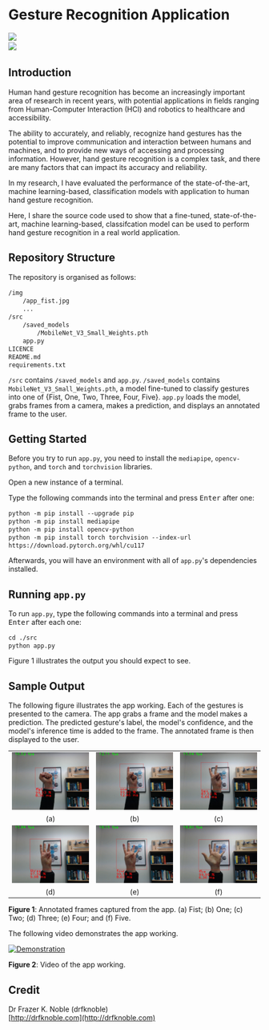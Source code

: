 # Gesture Recognition Application

![](https://img.shields.io/badge/Language-Python-green)  
![](https://img.shields.io/badge/IDE-VSCode-blue)

## Introduction

Human hand gesture recognition has become an increasingly important area of research in recent years, with potential applications in fields ranging from Human-Computer Interaction (HCI) and robotics to healthcare and accessibility. 

The ability to accurately, and reliably, recognize hand gestures has the potential to improve communication and interaction between humans and machines, and to provide new ways of accessing and processing information. However, hand gesture recognition is a complex task, and there are many factors that can impact its accuracy and reliability. 

In my research, I have evaluated the performance of the state-of-the-art, machine learning-based, classification models with application to human hand gesture recognition. 

Here, I share the source code used to show that a fine-tuned, state-of-the-art, machine learning-based, classifcation model can be used to perform hand gesture recognition in a real world application.

## Repository Structure

The repository is organised as follows:

```console
/img
    /app_fist.jpg
    ...
/src
    /saved_models
        /MobileNet_V3_Small_Weights.pth
    app.py
LICENCE
README.md
requirements.txt
```

`/src` contains `/saved_models` and `app.py`. `/saved_models` contains `MobileNet_V3_Small_Weights.pth`, a model fine-tuned to classify gestures into one of {Fist, One, Two, Three, Four, Five}. `app.py` loads the model, grabs frames from a camera, makes a prediction, and displays an annotated frame to the user.

## Getting Started

Before you try to run `app.py`, you need to install the `mediapipe`, `opencv-python`, and `torch` and `torchvision` libraries.

Open a new instance of a terminal.

Type the following commands into the terminal and press <kbd>Enter</kbd> after one:

```console
python -m pip install --upgrade pip
python -m pip install mediapipe
python -m pip install opencv-python
python -m pip install torch torchvision --index-url https://download.pytorch.org/whl/cu117
```
Afterwards, you will have an environment with all of `app.py`'s dependencies installed.

## Running `app.py`

To run `app.py`, type the following commands into a terminal and press <kbd>Enter</kbd> after each one:

```console
cd ./src
python app.py
```

Figure 1 illustrates the output you should expect to see.

## Sample Output

The following figure illustrates the app working. Each of the gestures is presented to the camera. The app grabs a frame and the model makes a prediction. The predicted gesture's label, the model's confidence, and the model's inference time is added to the frame. The annotated frame is then displayed to the user.

|     |     |     |
|:---:|:---:|:---:|
| ![](img/app_fist.jpg) | ![](img/app_one.jpg) | ![](img/app_two.jpg) |
| (a) | (b) | (c) |
| ![](img/app_three.jpg) | ![](img/app_four.jpg) | ![](img/app_five.jpg) |
| (d) | (e) | (f) |

**Figure 1**: Annotated frames captured from the app. (a) Fist; (b) One; (c) Two; (d) Three; (e) Four; and (f) Five. 

The following video demonstrates the app working.

[![Demonstration](https://img.youtube.com/vi/uUZ9sKOJF-k/0.jpg)](https://www.youtube.com/watch?v=uUZ9sKOJF-k)

**Figure 2**: Video of the app working.

## Credit

Dr Frazer K. Noble (drfknoble)  
[http://drfknoble.com](http://drfknoble.com)
